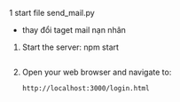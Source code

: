 1 start file send_mail.py
   - thay đổi taget mail nạn nhân
1. Start the server:
    npm start
    ```
6. Open your web browser and navigate to:
    ```
    http://localhost:3000/login.html
    ```
